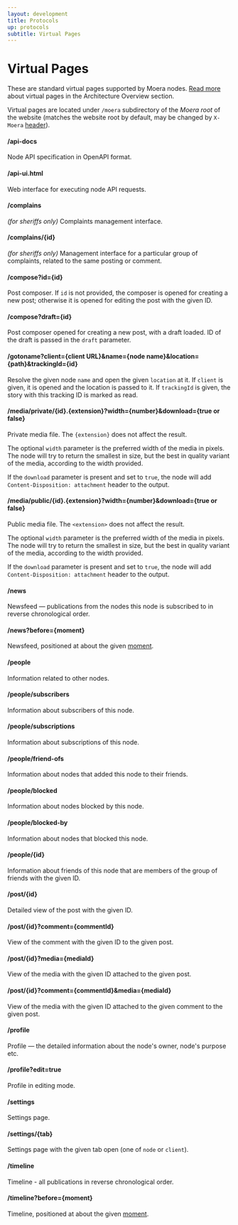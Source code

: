 ```yaml
---
layout: development
title: Protocols
up: protocols
subtitle: Virtual Pages
---
```


# Virtual Pages

These are standard virtual pages supported by Moera nodes.
[Read more][1] about virtual pages in the Architecture Overview section.

Virtual pages are located under `/moera` subdirectory of the *Moera
root* of the website (matches the website root by default, may be
changed by `X-Moera` [header][2]).

<h4 class="identifier">/api-docs</h4>

Node API specification in OpenAPI format.

<h4 class="identifier">/api-ui.html</h4>

Web interface for executing node API requests.

<h4 class="identifier">/complains</h4>

_(for sheriffs only)_ Complaints management interface.

<h4 class="identifier">/complains/{id}</h4>

_(for sheriffs only)_ Management interface for a particular group of complaints,
related to the same posting or comment.

<h4 class="identifier">/compose?id={id}</h4>

Post composer. If `id` is not provided, the composer is opened for
creating a new post; otherwise it is opened for editing the post with
the given ID.

<h4 class="identifier">/compose?draft={id}</h4>

Post composer opened for creating a new post, with a draft loaded. ID of
the draft is passed in the `draft` parameter.

<h4 class="identifier">/gotoname?client={client URL}&name={node name}&location={path}&trackingId={id}</h4>

Resolve the given node `name` and open the given `location` at it. If `client` is
given, it is opened and the location is passed to it. If `trackingId` is given,
the story with this tracking ID is marked as read.

<h4 class="identifier">
    /media/private/{id}.{extension}?width={number}&download={true or false}
</h4>

Private media file. The `{extension}` does not affect the result.

The optional `width` parameter is the preferred width of the media in pixels.
The node will try to return the smallest in size, but the best in quality variant
of the media, according to the width provided.

If the `download` parameter is present and set to `true`, the node will add
`Content-Disposition: attachment` header to the output.

<h4 class="identifier">/media/public/{id}.{extension}?width={number}&download={true or false}</h4>

Public media file. The `<extension>` does not affect the result.

The optional `width` parameter is the preferred width of the media in pixels.
The node will try to return the smallest in size, but the best in quality variant
of the media, according to the width provided.

If the `download` parameter is present and set to `true`, the node will add
`Content-Disposition: attachment` header to the output.

<h4 class="identifier">/news</h4>

Newsfeed — publications from the nodes this node is subscribed to in
reverse chronological order.

<h4 class="identifier">/news?before={moment}</h4>

Newsfeed, positioned at about the given [moment][3].

<h4 class="identifier">/people</h4>

Information related to other nodes.

<h4 class="identifier">/people/subscribers</h4>

Information about subscribers of this node.

<h4 class="identifier">/people/subscriptions</h4>

Information about subscriptions of this node.

<h4 class="identifier">/people/friend-ofs</h4>

Information about nodes that added this node to their friends.

<h4 class="identifier">/people/blocked</h4>

Information about nodes blocked by this node.

<h4 class="identifier">/people/blocked-by</h4>

Information about nodes that blocked this node.

<h4 class="identifier">/people/{id}</h4>

Information about friends of this node that are members of the group of friends
with the given ID.

<h4 class="identifier">/post/{id}</h4>

Detailed view of the post with the given ID.

<h4 class="identifier">/post/{id}?comment={commentId}</h4>

View of the comment with the given ID to the given post.

<h4 class="identifier">/post/{id}?media={mediaId}</h4>

View of the media with the given ID attached to the given post.

<h4 class="identifier">/post/{id}?comment={commentId}&media={mediaId}</h4>

View of the media with the given ID attached to the given comment to the given post.

<h4 class="identifier">/profile</h4>

Profile — the detailed information about the node's owner, node's
purpose etc.

<h4 class="identifier">/profile?edit=true</h4>

Profile in editing mode.

<h4 class="identifier">/settings</h4>

Settings page.

<h4 class="identifier">/settings/{tab}</h4>

Settings page with the given tab open (one of `node` or `client`).

<h4 class="identifier">/timeline</h4>

Timeline - all publications in reverse chronological order.

<h4 class="identifier">/timeline?before={moment}</h4>

Timeline, positioned at about the given [moment][3].

[1]: /overview/browser-extension.html
<!-- @IGNORE PREVIOUS: link -->
[2]: /development/protocols/headers.html
<!-- @IGNORE PREVIOUS: link -->
[3]: /development/protocols/moment.html
<!-- @IGNORE PREVIOUS: link -->

